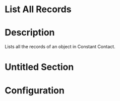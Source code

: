 ﻿# List All Records

# Description

Lists all the records of an object in Constant Contact.

# Untitled Section

# Configuration
